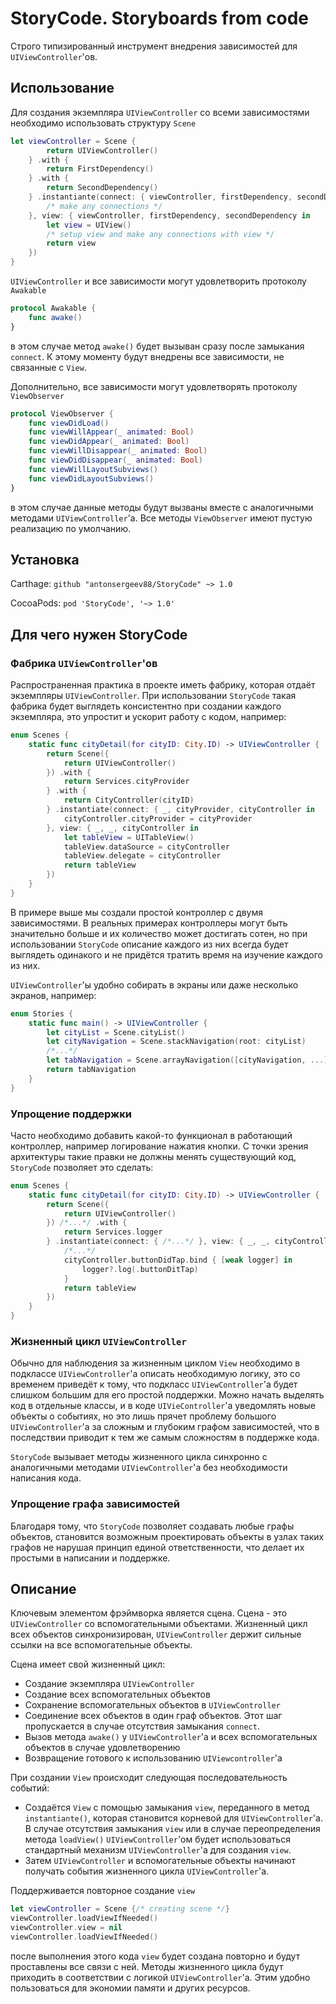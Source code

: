 # StoryCode. Storyboards from code

Строго типизированный инструмент внедрения зависимостей для `UIViewController`'ов.

## Использование

Для создания экземпляра `UIViewController` со всеми зависимостями необходимо использовать структуру `Scene`

```swift
let viewController = Scene {
        return UIViewController()
    } .with {
        return FirstDependency()
    } .with {
        return SecondDependency()
    } .instantiante(connect: { viewController, firstDependency, secondDependency in
        /* make any connections */
    }, view: { viewController, firstDependency, secondDependency in
        let view = UIView()
        /* setup view and make any connections with view */
        return view
    })
}
```

`UIViewController` и все зависимости могут удовлетворить протоколу `Awakable`

```swift
protocol Awakable {
    func awake()
}
```

в этом случае метод `awake()`  будет вызыван сразу после замыкания `connect`. К этому моменту будут внедрены все зависимости, не связанные с `View`.

Дополнительно, все зависимости могут удовлетворять протоколу `ViewObserver`

```swift
protocol ViewObserver {
    func viewDidLoad()
    func viewWillAppear(_ animated: Bool)
    func viewDidAppear(_ animated: Bool)
    func viewWillDisappear(_ animated: Bool)
    func viewDidDisappear(_ animated: Bool)
    func viewWillLayoutSubviews()
    func viewDidLayoutSubviews()
}
```

в этом случае данные методы будут вызваны вместе с аналогичными методами `UIViewController`'а. Все методы `ViewObserver` имеют пустую реализацию по умолчанию.

## Установка

Carthage: `github "antonsergeev88/StoryCode" ~> 1.0`

CocoaPods: `pod 'StoryCode', '~> 1.0'`

## Для чего нужен StoryCode

### Фабрика `UIViewController`'ов

Распространенная практика в проекте иметь фабрику, которая отдаёт экземпляры `UIViewController`. При использовании `StoryCode` такая фабрика будет выглядеть консистентно при создании каждого экземпляра, это упростит и ускорит работу с кодом, например:

```swift
enum Scenes {
    static func cityDetail(for cityID: City.ID) -> UIViewController {
        return Scene({
            return UIViewController()
        }) .with {
            return Services.cityProvider
        } .with {
            return CityController(cityID)
        } .instantiate(connect: { _, cityProvider, cityController in
            cityController.cityProvider = cityProvider
        }, view: { _, _, cityController in
            let tableView = UITableView()
            tableView.dataSource = cityController
            tableView.delegate = cityController
            return tableView
        })
    }
}
```

В примере выше мы создали простой контроллер с двумя зависимостями. В реальных примерах контроллеры могут быть значительно больше и их количество может достигать сотен, но при использовании `StoryCode` описание каждого из них всегда будет выглядеть одинакого и не придётся тратить время на изучение каждого из них.

`UIViewController`'ы удобно собирать в экраны или даже несколько экранов, например:

```swift
enum Stories {
    static func main() -> UIViewController {
        let cityList = Scene.cityList()
        let cityNavigation = Scene.stackNavigation(root: cityList)
        /*...*/
        let tabNavigation = Scene.arrayNavigation([cityNavigation, ...])
        return tabNavigation
    }
}
```

### Упрощение поддержки

Часто необходимо добавить какой-то функционал в работающий контроллер, например логирование нажатия кнопки. С точки зрения архитектуры такие правки не должны менять существующий код, `StoryCode` позволяет это сделать:

```swift
enum Scenes {
    static func cityDetail(for cityID: City.ID) -> UIViewController {
        return Scene({
            return UIViewController()
        }) /*...*/ .with {
            return Services.logger
        } .instantiate(connect: { /*...*/ }, view: { _, _, cityController, logger in
            /*...*/
            cityController.buttonDidTap.bind { [weak logger] in
                logger?.log(.buttonDitTap)
            }
            return tableView
        })
    }
}
```

### Жизненный цикл `UIViewController`

Обычно для наблюдения за жизненным циклом `View` необходимо в подклассе `UIViewController`'а описать необходимую логику, это со временем приведёт к тому, что подкласс `UIViewController`'а будет слишком большим для его простой поддержки. Можно начать выделять код в отдельные классы, и в коде `UIVieController`'а уведомлять новые объекты о событиях, но это лишь прячет проблему большого `UIViewController`'а за сложным и глубоким графом зависимостей, что в последствии приводит к тем же самым сложностям в поддержке кода.

`StoryCode` вызывает методы жизненного цикла синхронно с аналогичными методами `UIViewController`'а без необходимости написания кода.

### Упрощение графа зависимостей

Благодаря тому, что `StoryCode` позволяет создавать любые графы объектов, становится возможным проектировать объекты в узлах таких графов не нарушая принцип единой ответственности, что делает их простыми в написании и поддержке.  

## Описание

Ключевым элементом фрэймворка является сцена. Сцена - это `UIViewController` со вспомогательными объектами. Жизненный цикл всех объектов синхронизирован, `UIViewController` держит сильные ссылки на все вспомогательные объекты.

Сцена имеет свой жизненный цикл:

- Создание экземпляра `UIViewController`
- Создание всех вспомогательных объектов
- Сохранение вспомогательных объектов в `UIViewController`
- Соединение всех объектов в один граф объектов. Этот шаг пропускается в случае отсутствия замыкания `connect`.
- Вызов метода `awake()` у `UIViewController`'а и всех вспомогательных объектов в случае удовлетворению
- Возвращение готового к использованию `UIViewcontroller`'а

При создании `View` происходит следующая последовательность событий:

- Создаётся `View` с помощью замыкания `view`, переданного в метод `instantiante()`, которая становится корневой для `UIViewController`'а. В случае отсутствия замыкания `view` или в случае переопределения метода `loadView()` `UIViewController`'ом будет использоваться стандартный механизм `UIViewController`'а для создания `view`.
- Затем `UIViewController` и вспомогательные объекты начинают получать события жизненного цикла `UIViewController`'а.

Поддерживается повторное создание `view`

```swift
let viewController = Scene {/* creating scene */}
viewController.loadViewIfNeeded()
viewController.view = nil
viewController.loadViewIfNeeded()
```

после выполнения этого кода `view` будет создана повторно и будут проставлены все связи с ней. Методы жизненного цикла будут приходить в соответствии с логикой `UIViewController`'а. Этим удобно пользоваться для экономии памяти и других ресурсов.
